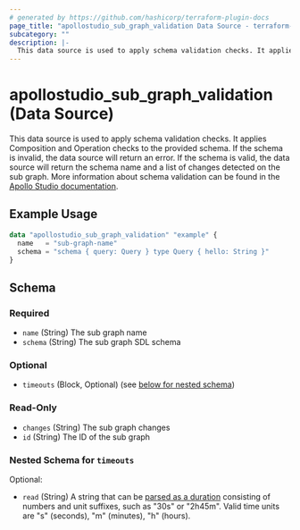 ```yaml
---
# generated by https://github.com/hashicorp/terraform-plugin-docs
page_title: "apollostudio_sub_graph_validation Data Source - terraform-provider-apollostudio"
subcategory: ""
description: |-
  This data source is used to apply schema validation checks. It applies Composition and Operation checks to the provided schema. If the schema is invalid, the data source will return an error. If the schema is valid, the data source will return the schema name and a list of changes detected on the sub graph. More information about schema validation can be found in the Apollo Studio documentation https://www.apollographql.com/docs/graphos/delivery/schema-checks/.
---
```


# apollostudio_sub_graph_validation (Data Source)

This data source is used to apply schema validation checks. It applies Composition and Operation checks to the provided schema. If the schema is invalid, the data source will return an error. If the schema is valid, the data source will return the schema name and a list of changes detected on the sub graph. More information about schema validation can be found in the [Apollo Studio documentation](https://www.apollographql.com/docs/graphos/delivery/schema-checks/).

## Example Usage

```terraform
data "apollostudio_sub_graph_validation" "example" {
  name   = "sub-graph-name"
  schema = "schema { query: Query } type Query { hello: String }"
}
```

<!-- schema generated by tfplugindocs -->
## Schema

### Required

- `name` (String) The sub graph name
- `schema` (String) The sub graph SDL schema

### Optional

- `timeouts` (Block, Optional) (see [below for nested schema](#nestedblock--timeouts))

### Read-Only

- `changes` (String) The sub graph changes
- `id` (String) The ID of the sub graph

<a id="nestedblock--timeouts"></a>
### Nested Schema for `timeouts`

Optional:

- `read` (String) A string that can be [parsed as a duration](https://pkg.go.dev/time#ParseDuration) consisting of numbers and unit suffixes, such as "30s" or "2h45m". Valid time units are "s" (seconds), "m" (minutes), "h" (hours).
